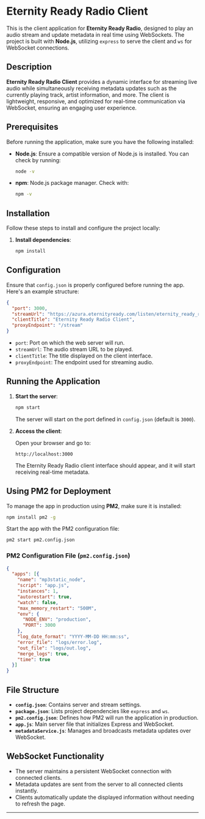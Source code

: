 # Eternity Ready Radio Client

This is the client application for **Eternity Ready Radio**, designed to play an audio stream and update metadata in real time using WebSockets. The project is built with **Node.js**, utilizing `express` to serve the client and `ws` for WebSocket connections.

## Description

**Eternity Ready Radio Client** provides a dynamic interface for streaming live audio while simultaneously receiving metadata updates such as the currently playing track, artist information, and more. The client is lightweight, responsive, and optimized for real-time communication via WebSocket, ensuring an engaging user experience.

## Prerequisites

Before running the application, make sure you have the following installed:

- **Node.js**: Ensure a compatible version of Node.js is installed. You can check by running:
  ```bash
  node -v
  ```

- **npm**: Node.js package manager. Check with:
  ```bash
  npm -v
  ```

## Installation

Follow these steps to install and configure the project locally:

1. **Install dependencies**:

   ```bash
   npm install
   ```

## Configuration

Ensure that `config.json` is properly configured before running the app. Here's an example structure:

```json
{
  "port": 3000,
  "streamUrl": "https://azura.eternityready.com/listen/eternity_ready_radio/radio.mp3",
  "clientTitle": "Eternity Ready Radio Client",
  "proxyEndpoint": "/stream"
}
```

- `port`: Port on which the web server will run.
- `streamUrl`: The audio stream URL to be played.
- `clientTitle`: The title displayed on the client interface.
- `proxyEndpoint`: The endpoint used for streaming audio.

## Running the Application

1. **Start the server**:

   ```bash
   npm start
   ```

   The server will start on the port defined in `config.json` (default is `3000`).

2. **Access the client**:

   Open your browser and go to:

   ```
   http://localhost:3000
   ```

   The Eternity Ready Radio client interface should appear, and it will start receiving real-time metadata.

## Using PM2 for Deployment

To manage the app in production using **PM2**, make sure it is installed:

```bash
npm install pm2 -g
```

Start the app with the PM2 configuration file:

```bash
pm2 start pm2.config.json
```

### PM2 Configuration File (`pm2.config.json`)

```json
{
  "apps": [{
    "name": "mp3static_node",
    "script": "app.js",
    "instances": 1,
    "autorestart": true,
    "watch": false,
    "max_memory_restart": "500M",
    "env": {
      "NODE_ENV": "production",
      "PORT": 3000
    },
    "log_date_format": "YYYY-MM-DD HH:mm:ss",
    "error_file": "logs/error.log",
    "out_file": "logs/out.log",
    "merge_logs": true,
    "time": true
  }]
}
```

## File Structure

- **`config.json`**: Contains server and stream settings.
- **`package.json`**: Lists project dependencies like `express` and `ws`.
- **`pm2.config.json`**: Defines how PM2 will run the application in production.
- **`app.js`**: Main server file that initializes Express and WebSocket.
- **`metadataService.js`**: Manages and broadcasts metadata updates over WebSocket.

## WebSocket Functionality

- The server maintains a persistent WebSocket connection with connected clients.
- Metadata updates are sent from the server to all connected clients instantly.
- Clients automatically update the displayed information without needing to refresh the page.

---